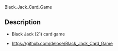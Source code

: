 Black_Jack_Card_Game
## Description 

* Black Jack (21) card game

* https://github.com/delose/Black_Jack_Card_Game
